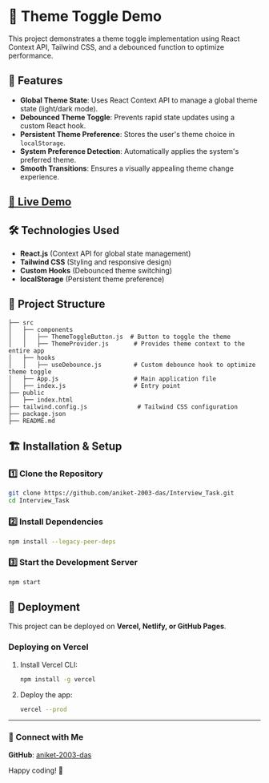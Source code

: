 # 🌙 Theme Toggle Demo

This project demonstrates a theme toggle implementation using React Context API, Tailwind CSS, and a debounced function to optimize performance.

## 🚀 Features
- **Global Theme State**: Uses React Context API to manage a global theme state (light/dark mode).
- **Debounced Theme Toggle**: Prevents rapid state updates using a custom React hook.
- **Persistent Theme Preference**: Stores the user's theme choice in `localStorage`.
- **System Preference Detection**: Automatically applies the system's preferred theme.
- **Smooth Transitions**: Ensures a visually appealing theme change experience.

## [📸 Live Demo](https://interview-task-theta-six.vercel.app/)

## 🛠️ Technologies Used
- **React.js** (Context API for global state management)
- **Tailwind CSS** (Styling and responsive design)
- **Custom Hooks** (Debounced theme switching)
- **localStorage** (Persistent theme preference)

## 📂 Project Structure
```
├── src
│   ├── components
│   │   ├── ThemeToggleButton.js  # Button to toggle the theme
│   │   ├── ThemeProvider.js       # Provides theme context to the entire app
│   ├── hooks
│   │   ├── useDebounce.js         # Custom debounce hook to optimize theme toggle
│   ├── App.js                     # Main application file
│   ├── index.js                   # Entry point
├── public
│   ├── index.html
├── tailwind.config.js              # Tailwind CSS configuration
├── package.json
├── README.md
```

## 🏗️ Installation & Setup

### 1️⃣ Clone the Repository
```sh
git clone https://github.com/aniket-2003-das/Interview_Task.git
cd Interview_Task
```

### 2️⃣ Install Dependencies
```sh
npm install --legacy-peer-deps
```

### 3️⃣ Start the Development Server
```sh
npm start
```

## 🚀 Deployment
This project can be deployed on **Vercel, Netlify, or GitHub Pages**.

### Deploying on Vercel
1. Install Vercel CLI:
   ```sh
   npm install -g vercel
   ```
2. Deploy the app:
   ```sh
   vercel --prod
   ```

---

### 🔗 Connect with Me
**GitHub**: [aniket-2003-das](https://github.com/aniket-2003-das)

Happy coding! 🚀
